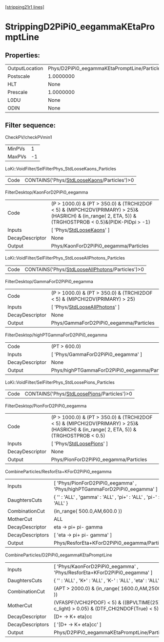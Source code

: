 [[stripping21r1 lines]](./stripping21r1-index)

# StrippingD2PiPi0_eegammaKEtaPromptLine

## Properties:

|                |                                              |
|----------------|----------------------------------------------|
| OutputLocation | Phys/D2PiPi0_eegammaKEtaPromptLine/Particles |
| Postscale      | 1.0000000                                    |
| HLT            | None                                         |
| Prescale       | 1.0000000                                    |
| L0DU           | None                                         |
| ODIN           | None                                         |

## Filter sequence:

CheckPV/checkPVmin1

|        |     |
|--------|-----|
| MinPVs | 1   |
| MaxPVs | -1  |

LoKi::VoidFilter/SelFilterPhys_StdLooseKaons_Particles

|      |                                                                                              |
|------|----------------------------------------------------------------------------------------------|
| Code | CONTAINS('Phys/[StdLooseKaons](./stripping21r1-commonparticles-stdloosekaons)/Particles')\>0 |

FilterDesktop/KaonForD2PiPi0_eegamma

|                 |                                                                                                                                                            |
|-----------------|------------------------------------------------------------------------------------------------------------------------------------------------------------|
| Code            | (P \> 1000.0) & (PT \> 350.0) & (TRCHI2DOF \< 5) & (MIPCHI2DV(PRIMARY) \> 25)&(HASRICH) & (in_range( 2, ETA, 5)) & (TRGHOSTPROB \< 0.5)&(PIDK-PIDpi \> -1) |
| Inputs          | [ 'Phys/[StdLooseKaons](./stripping21r1-commonparticles-stdloosekaons)' ]                                                                                |
| DecayDescriptor | None                                                                                                                                                       |
| Output          | Phys/KaonForD2PiPi0_eegamma/Particles                                                                                                                      |

LoKi::VoidFilter/SelFilterPhys_StdLooseAllPhotons_Particles

|      |                                                                                                        |
|------|--------------------------------------------------------------------------------------------------------|
| Code | CONTAINS('Phys/[StdLooseAllPhotons](./stripping21r1-commonparticles-stdlooseallphotons)/Particles')\>0 |

FilterDesktop/GammaForD2PiPi0_eegamma

|                 |                                                                                       |
|-----------------|---------------------------------------------------------------------------------------|
| Code            | (P \> 1000.0) & (PT \> 350.0) & (TRCHI2DOF \< 5) & (MIPCHI2DV(PRIMARY) \> 25)         |
| Inputs          | [ 'Phys/[StdLooseAllPhotons](./stripping21r1-commonparticles-stdlooseallphotons)' ] |
| DecayDescriptor | None                                                                                  |
| Output          | Phys/GammaForD2PiPi0_eegamma/Particles                                                |

FilterDesktop/highPTGammaForD2PiPi0_eegamma

|                 |                                              |
|-----------------|----------------------------------------------|
| Code            | (PT \> 600.0)                                |
| Inputs          | [ 'Phys/GammaForD2PiPi0_eegamma' ]         |
| DecayDescriptor | None                                         |
| Output          | Phys/highPTGammaForD2PiPi0_eegamma/Particles |

LoKi::VoidFilter/SelFilterPhys_StdLoosePions_Particles

|      |                                                                                              |
|------|----------------------------------------------------------------------------------------------|
| Code | CONTAINS('Phys/[StdLoosePions](./stripping21r1-commonparticles-stdloosepions)/Particles')\>0 |

FilterDesktop/PionForD2PiPi0_eegamma

|                 |                                                                                                                                         |
|-----------------|-----------------------------------------------------------------------------------------------------------------------------------------|
| Code            | (P \> 1000.0) & (PT \> 350.0) & (TRCHI2DOF \< 5) & (MIPCHI2DV(PRIMARY) \> 25)&(HASRICH) & (in_range( 2, ETA, 5)) & (TRGHOSTPROB \< 0.5) |
| Inputs          | [ 'Phys/[StdLoosePions](./stripping21r1-commonparticles-stdloosepions)' ]                                                             |
| DecayDescriptor | None                                                                                                                                    |
| Output          | Phys/PionForD2PiPi0_eegamma/Particles                                                                                                   |

CombineParticles/ResforEta+KForD2PiPi0_eegamma

|                  |                                                                            |
|------------------|----------------------------------------------------------------------------|
| Inputs           | [ 'Phys/PionForD2PiPi0_eegamma' , 'Phys/highPTGammaForD2PiPi0_eegamma' ] |
| DaughtersCuts    | { '' : 'ALL' , 'gamma' : 'ALL' , 'pi+' : 'ALL' , 'pi-' : 'ALL' }           |
| CombinationCut   | (in_range( 500.0,AM,600.0 ))                                               |
| MotherCut        | ALL                                                                        |
| DecayDescriptor  | eta -\> pi+ pi- gamma                                                      |
| DecayDescriptors | [ 'eta -\> pi+ pi- gamma' ]                                              |
| Output           | Phys/ResforEta+KForD2PiPi0_eegamma/Particles                               |

CombineParticles/D2PiPi0_eegammaKEtaPromptLine

|                  |                                                                                            |
|------------------|--------------------------------------------------------------------------------------------|
| Inputs           | [ 'Phys/KaonForD2PiPi0_eegamma' , 'Phys/ResforEta+KForD2PiPi0_eegamma' ]                 |
| DaughtersCuts    | { '' : 'ALL' , 'K+' : 'ALL' , 'K-' : 'ALL' , 'eta' : 'ALL' }                               |
| CombinationCut   | (APT \> 2000.0) & (in_range( 1600.0,AM,2500.0 ))                                           |
| MotherCut        | (VFASPF(VCHI2PDOF) \< 5) & ((BPVLTIME(25) \* c_light) \> 0.05) & (DTF_CHI2NDOF(True) \< 5) |
| DecayDescriptor  | [D+ -\> K+ eta]cc                                                                        |
| DecayDescriptors | [ '[D+ -\> K+ eta]cc' ]                                                                |
| Output           | Phys/D2PiPi0_eegammaKEtaPromptLine/Particles                                               |
